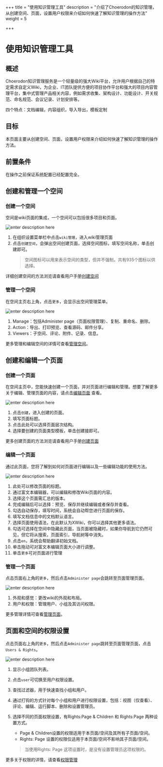 ﻿+++
title = "使用知识管理工具"
description = "介绍了Choerodon的知识管理，从创建空间、页面，设置用户权限来介绍如何快速了解知识管理的操作方法"
weight = 5

+++

# 使用知识管理工具

## 概述

Choerodon知识管理服务是一个轻量级的强大Wiki平台，允许用户根据自己的特定需求自定义Wiki，为企业、IT团队提供方便的项目协作平台和强大的项目内容管理平台，集中式管理产品相关内容，例如需求收集、架构设计、功能设计、开关规范、命名规范、会议记录、计划安排等。

四个特点：文档编辑，内容组织，导入导出，模板定制

## 目标

本页面主要从创建空间、页面，设置用户权限来介绍如何快速了解知识管理的操作方法。

## 前置条件

在操作之前保证系统配置已经配置完全。

## 创建和管理一个空间

### 创建一个空间
 
空间是wiki页面的集成，一个空间可以包括很多项目和页面。

![enter description here](/docs/user-guide/wiki/image/image3.png)

1. 在组织设置菜单栏中点击`wiki管理`，进入wiki管理页面
2. 点击`创建空间`，会弹出空间创建页面，选择空间图标，填写空间名称，单击创建即可。
    <blockquote class="note">
    空间图标可以用来表示空间的类型，但并不强制，共有935个图标以供选择。
    </blockquote>

详细创建空间的方法浏览请查看用户手册[创建空间](../../user-guide/wiki/space/create-space)
 

### 管理一个空间

在空间主页右上角，点击`更多`，会显示出空间管理菜单。

![enter description here](/docs/user-guide/wiki/image/image8.png)

 1. Manage：包括Administer page（页面权限管理）、复制、重命名、删除。
 2. Action：导出、打印预览、查看源码、邮件分享。
 3. Viewers：子空间、评论、附件、记录、信息。

更多管理和编辑空间的详情可查看[管理空间](../../user-guide/wiki/space/manage-space)。

## 创建和编辑一个页面

### 创建一个页面

在空间主页中，您能快速创建一个页面，并对页面进行编辑和管理。想要了解更多关于编辑、管理页面的内容，请点击[编辑页面](../../user-guide/wiki/page/edict-page) 查看。

![enter description here](/docs/user-guide/wiki/image/image9.png)

1. 点击`创建`，进入创建的页面。
2. 填写页面标题。
3. 点击此处可以选择页面层次结构。
4. 选择要创建的页面类型模板，单击创建接即可。 

更多创建页面的方法浏览请查看用户手册[创建页面](../../user-guide/wiki/page/create-page)

### 编辑一个页面

通过此页面，您将了解到如何对页面进行编辑以及一些编辑功能的使用方法。

![enter description here](/docs/user-guide/wiki/image/image10.png)

1. 此处可以修改页面的标题。
2. 通过富文本编辑器，可以编辑和修改Wiki页面的内容。
3. 选择这个页面需汇总的版本。
4. 完成编辑后可以选择：预览、保存并继续编辑或者保存并查看。
5. 勾选自动保存，填写时间，系统会自动帮您进行页面的保存。
6. 填写文档信息中的文档默认语言。
7. 选择页面使用语法，在此默认为XWiki，你可以选择其他更多语法。
8. 勾选可选择在空间中隐藏此页面，当页面被隐藏时，如果你导航到它仍然可见，但它将从搜索，页面索引，导航树等中消失。
9. 点击`en`，系统会帮助翻译初始文档。
10. 单击拖动可对富文本编辑页面大小进行调整。
11. 单击`更多`可对页面进行管理

### 管理一个页面

点击页面右上角的`更多`，然后点击`Administer page`会跳转至页面管理页面。

![enter description here](/docs/user-guide/wiki/image/image12.png)
 
1. 外观和感觉：更改wiki的外观和布局。
2. 用户和权限：管理用户、小组及其访问权限。

更多管理详情可查看[管理页面](../../user-guide/wiki/page/manage-page)。

## 页面和空间的权限设置

点击页面右上角的`更多`，然后点击`Administer page`跳转至页面管理页面，点击`Users & Rights`。

![enter description here](/docs/user-guide/wiki/image/image17.png)

1. 显示小组团队列表。
2. 点击`user`可切换至用户权限设置。
3. 查找过滤器，用于快速查找小组和用户。
4. 通过打钩的方式针对每个小组和用户进行权限设置，包括：视图（仅查看）、评论、编辑、运行脚本、删除和设置管理员。
5. 选择不同的页面权限设置，有Rights:Page & Children 和 Rights:Page 两种设置方式。
   
    -  Page & Children设置的权限适用于本页面/空间及其所有子页面/空间。
    -  Rights: Page 设置的权限仅适用于本页面/空间不影响其子页面/空间。

    <blockquote class="note">
    当使用Rights: Page 这项设置时，是没有设置管理员这项权限的。
    </blockquote>

更多关于权限的详情，请查看[权限管理](../../user-guide/wiki/hierarchy)